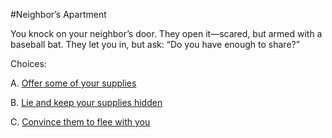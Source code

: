 #Neighbor’s Apartment

You knock on your neighbor’s door. They open it—scared, but armed with a baseball bat. They let you in, but ask: “Do you have enough to share?”

Choices:

A. [Offer some of your supplies](community.md)

B. [Lie and keep your supplies hidden](outside.md)

C. [Convince them to flee with you](goUS.md)